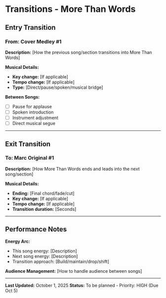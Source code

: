 # Transitions - More Than Words

## Entry Transition

### From: Cover Medley #1

**Description:**
[How the previous song/section transitions into More Than Words]

**Musical Details:**
- **Key change:** [If applicable]
- **Tempo change:** [If applicable]
- **Type:** [Direct/pause/spoken/musical bridge]

**Between Songs:**
- [ ] Pause for applause
- [ ] Spoken introduction
- [ ] Instrument adjustment
- [ ] Direct musical segue

---

## Exit Transition

### To: Marc Original #1

**Description:**
[How More Than Words ends and leads into the next song/section]

**Musical Details:**
- **Ending:** [Final chord/fade/cut]
- **Key change:** [If applicable]
- **Tempo change:** [If applicable]
- **Transition duration:** [Seconds]

---

## Performance Notes

**Energy Arc:**
- This song energy: [Description]
- Next song energy: [Description]
- Transition approach: [Build/maintain/drop/shift]

**Audience Management:**
[How to handle audience between songs]

---

**Last Updated:** October 1, 2025
**Status:** To be planned - Priority: HIGH (Due Oct 5)
